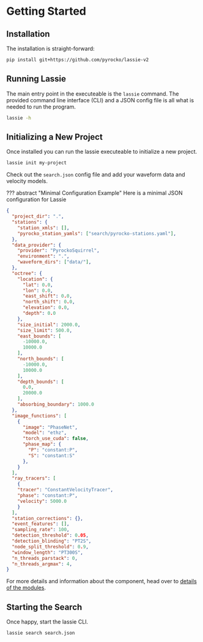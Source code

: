# Getting Started

## Installation

The installation is straight-forward:

```sh title="From GitHub"
pip install git+https://github.com/pyrocko/lassie-v2
```

## Running Lassie

The main entry point in the executeable is the `lassie` command. The provided command line interface (CLI) and a JSON config file is all what is needed to run the program.

```bash exec='on' result='ansi' source='above'
lassie -h
```

## Initializing a New Project

Once installed you can run the lassie executeable to initialize a new project.

```sh title="Initialize new Project"
lassie init my-project
```

Check out the `search.json` config file and add your waveform data and velocity models.

??? abstract "Minimal Configuration Example"
  Here is a minimal JSON configuration for Lassie
  ```json
  {
    "project_dir": ".",
    "stations": {
      "station_xmls": [],
      "pyrocko_station_yamls": ["search/pyrocko-stations.yaml"],
    },
    "data_provider": {
      "provider": "PyrockoSquirrel",
      "environment": ".",
      "waveform_dirs": ["data/"],
    },
    "octree": {
      "location": {
        "lat": 0.0,
        "lon": 0.0,
        "east_shift": 0.0,
        "north_shift": 0.0,
        "elevation": 0.0,
        "depth": 0.0
      },
      "size_initial": 2000.0,
      "size_limit": 500.0,
      "east_bounds": [
        -10000.0,
        10000.0
      ],
      "north_bounds": [
        -10000.0,
        10000.0
      ],
      "depth_bounds": [
        0.0,
        20000.0
      ],
      "absorbing_boundary": 1000.0
    },
    "image_functions": [
      {
        "image": "PhaseNet",
        "model": "ethz",
        "torch_use_cuda": false,
        "phase_map": {
          "P": "constant:P",
          "S": "constant:S"
        },
      }
    ],
    "ray_tracers": [
      {
      "tracer": "ConstantVelocityTracer",
      "phase": "constant:P",
      "velocity": 5000.0
      }
    ],
    "station_corrections": {},
    "event_features": [],
    "sampling_rate": 100,
    "detection_threshold": 0.05,
    "detection_blinding": "PT2S",
    "node_split_threshold": 0.9,
    "window_length": "PT300S",
    "n_threads_parstack": 0,
    "n_threads_argmax": 4,
  }
  ```

For more details and information about the component, head over to [details of the modules](components/seismic_data.md).

## Starting the Search

Once happy, start the lassie CLI.

```sh title="Start earthquake detection"
lassie search search.json
```
